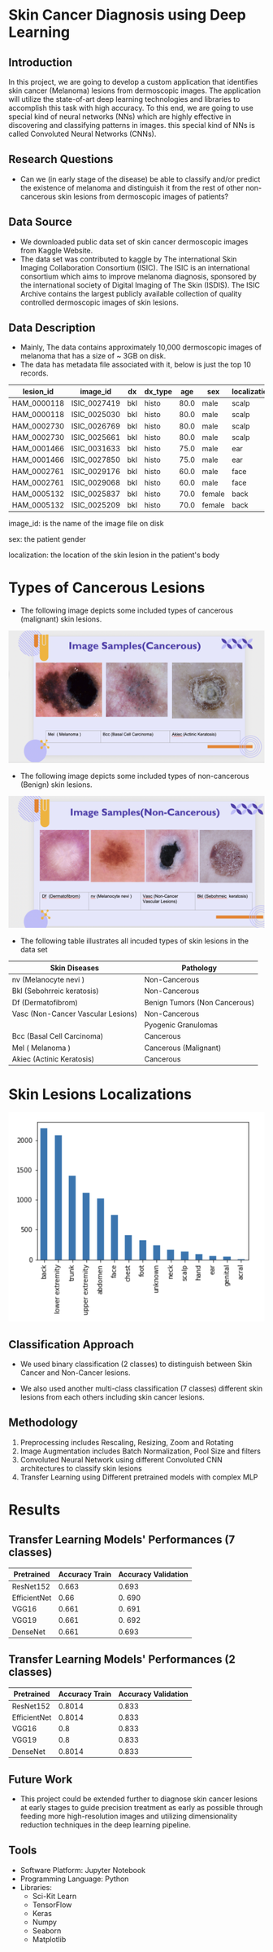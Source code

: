 Skin Cancer Diagnosis using Deep Learning
==========================================================



## Introduction

In this project, we are going to develop a custom application that identifies skin cancer (Melanoma) lesions from dermoscopic images. The application will utilize the state-of-art deep learning technologies and libraries to accomplish this task with high accuracy. To this end, we are going to use special kind of neural networks (NNs) which are highly effective in discovering and classifying patterns in images. this special kind of NNs is called Convoluted Neural Networks (CNNs).


## Research Questions

- Can we (in early stage of the disease) be able to classify and/or predict the existence of melanoma and distinguish it from the rest of other non-cancerous skin lesions from dermoscopic images of patients?



## Data Source

- We downloaded public data set of skin cancer dermoscopic images from Kaggle Website.
- The data set was contributed to kaggle by The international Skin Imaging Collaboration Consortium (ISIC). The ISIC is an international consortium which aims to improve melanoma diagnosis, sponsored by the international society of Digital Imaging of The Skin (ISDIS). The ISIC Archive contains the largest publicly available collection of quality controlled dermoscopic images of skin lesions.

## Data Description

- Mainly, The data contains approximately 10,000 dermoscopic images of melanoma that has a size of ~ 3GB on disk.
- The data has metadata file associated with it, below is just the top 10 records.

|lesion_id  |image_id    |dx |dx_type|age |sex   |localization|
|-----------|------------|---|-------|----|------|------------|
|HAM_0000118|ISIC_0027419|bkl|histo  |80.0|male  |scalp       |
|HAM_0000118|ISIC_0025030|bkl|histo  |80.0|male  |scalp       |
|HAM_0002730|ISIC_0026769|bkl|histo  |80.0|male  |scalp       |
|HAM_0002730|ISIC_0025661|bkl|histo  |80.0|male  |scalp       |
|HAM_0001466|ISIC_0031633|bkl|histo  |75.0|male  |ear         |
|HAM_0001466|ISIC_0027850|bkl|histo  |75.0|male  |ear         |
|HAM_0002761|ISIC_0029176|bkl|histo  |60.0|male  |face        |
|HAM_0002761|ISIC_0029068|bkl|histo  |60.0|male  |face        |
|HAM_0005132|ISIC_0025837|bkl|histo  |70.0|female|back        |
|HAM_0005132|ISIC_0025209|bkl|histo  |70.0|female|back        |


image_id: is the name of the image file on disk

sex: the patient gender

localization: the location of the skin lesion in the patient's body

Types of Cancerous Lesions
==========================

- The following image depicts some included types of cancerous (malignant) skin lesions.

<img src='1.png'>

- The following image depicts some included types of non-cancerous (Benign) skin lesions.

<img src='2.png'>

- The following table illustrates all incuded types of skin lesions in the data set

|Skin Diseases                     |Pathology                    |
|----------------------------------|-----------------------------|
|nv (Melanocyte nevi )             |Non-Cancerous                |
|Bkl (Sebohrreic  keratosis)       |Non-Cancerous                |
|Df  (Dermatofibrom)               |Benign Tumors (Non Cancerous)|
|Vasc (Non-Cancer Vascular Lesions)|Non-Cancerous                |
|                                  |Pyogenic Granulomas          |
|Bcc (Basal Cell Carcinoma)        |Cancerous                    |
|Mel  ( Melanoma )                 |Cancerous (Malignant)        |
|Akiec (Actinic Keratosis)         |Cancerous                    |


Skin Lesions Localizations
==========================

<img src='3.png'>




Classification Approach
-----------------------

- We used binary classification (2 classes) to distinguish between Skin Cancer and Non-Cancer lesions.

- We also used another multi-class classification (7 classes) different skin lesions from each others including skin cancer lesions.



Methodology
-----------

1. Preprocessing includes Rescaling, Resizing, Zoom and Rotating
2. Image Augmentation includes Batch Normalization, Pool Size and filters
3. Convoluted Neural Network using different Convoluted CNN architectures to classify skin lesions
4. Transfer Learning using Different pretrained models with complex MLP




Results
=======

## Transfer Learning Models' Performances (7 classes)


|Pretrained                        |Accuracy Train               |Accuracy Validation|
|----------------------------------|-----------------------------|-------------------|
|ResNet152                         |0.663                        |0.693              |
| EfficientNet                     |0.66                         |0. 690             |
|VGG16                             |0.661                        |0. 691             |
|VGG19                             |0.661                        |0. 692             |
|DenseNet                          |0.661                        |0.693              |


## Transfer Learning Models' Performances (2 classes)


|Pretrained                        |Accuracy Train               |Accuracy Validation|
|----------------------------------|-----------------------------|-------------------|
|ResNet152                         |0.8014                       |0.833              |
| EfficientNet                     |0.8014                       |0.833              |
|VGG16                             |0.8                          |0.833              |
|VGG19                             |0.8                          |0.833              |
|DenseNet                          |0.8014                       |0.833              |




## Future Work

- This project could be extended further to diagnose skin cancer lesions at early stages to guide precision treatment as early as possible through feeding more high-resolution images and utilizing dimensionality reduction techniques in the deep learning pipeline.


## Tools

- Software Platform: Jupyter Notebook
- Programming Language: Python
- Libraries:
	- Sci-Kit Learn
	- TensorFlow
	- Keras
	- Numpy
	- Seaborn
	- Matplotlib
